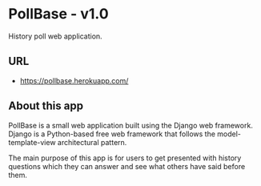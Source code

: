 # PollBase - v1.0
History poll web application.

## URL
-  https://pollbase.herokuapp.com/

## About this app
PollBase is a small web application built using the Django web framework. Django is a Python-based free web framework that follows the model-template-view architectural pattern.

The main purpose of this app is for users to get presented with history questions which they can answer and see what others have said before them. 
